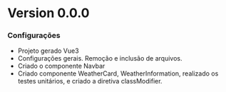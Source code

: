 # Version 0.0.0

### Configurações
- Projeto gerado Vue3
- Configurações gerais. Remoção e inclusão de arquivos.
- Criado o componente Navbar
- Criado componente WeatherCard, WeatherInformation, realizado os testes unitários, e criado a diretiva classModifier.
